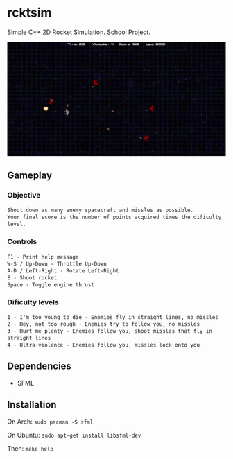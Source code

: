 # rcktsim
Simple C++ 2D Rocket Simulation. School Project.

![rcktsim](https://raw.githubusercontent.com/yasiupl/rcktsim/master/rcktsim.png)

## Gameplay

### Objective
    Shoot down as many enemy spacecraft and missles as possible.
    Your final score is the number of points acquired times the dificulty level.

### Controls
    F1 - Print help message
    W-S / Up-Down - Throttle Up-Down
    A-D / Left-Right - Rotate Left-Right
    E - Shoot rocket
    Space - Toggle engine thrust

### Dificulty levels
    
    1 - I'm too young to die - Enemies fly in straight lines, no missles
    2 - Hey, not too rough - Enemies try to follow you, no missles
    3 - Hurt me plenty - Enemies follow you, shoot missles that fly in straight lines
    4 - Ultra-violence - Enemies follow you, missles lock onto you

## Dependencies
* SFML

## Installation

On Arch:
    ```sudo pacman -S sfml```

On Ubuntu:
    ```sudo apt-get install libsfml-dev```

Then: ```make help```
